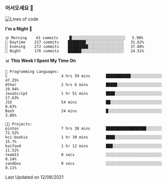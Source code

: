 ### 어서오세요 👋

<!--START_SECTION:waka-->
![Lines of code](https://img.shields.io/badge/From%20Hello%20World%20I%27ve%20Written-375507%20lines%20of%20code-blue)

**I'm a Night 🦉** 

```text
🌞 Morning    43 commits     █░░░░░░░░░░░░░░░░░░░░░░░░   5.99% 
🌆 Daytime    227 commits    ████████░░░░░░░░░░░░░░░░░   31.62% 
🌃 Evening    272 commits    █████████░░░░░░░░░░░░░░░░   37.88% 
🌙 Night      176 commits    ██████░░░░░░░░░░░░░░░░░░░   24.51%

```


📊 **This Week I Spent My Time On** 

```text
💬 Programming Languages: 
C                        4 hrs 59 mins       ███████████░░░░░░░░░░░░░░   47.25% 
Other                    2 hrs 6 mins        █████░░░░░░░░░░░░░░░░░░░░   19.94% 
JavaScript               1 hr 51 mins        ████░░░░░░░░░░░░░░░░░░░░░   17.63% 
JSX                      54 mins             ██░░░░░░░░░░░░░░░░░░░░░░░   8.63% 
Bash                     24 mins             █░░░░░░░░░░░░░░░░░░░░░░░░   3.86%

🐱‍💻 Projects: 
pintos                   7 hrs 38 mins       ██████████████████░░░░░░░   72.52% 
hci-bookie               1 hr 39 mins        ████░░░░░░░░░░░░░░░░░░░░░   15.7% 
kaifood                  1 hr 12 mins        ███░░░░░░░░░░░░░░░░░░░░░░   11.52% 
team13                   0 secs              ░░░░░░░░░░░░░░░░░░░░░░░░░   0.14% 
sandbox                  0 secs              ░░░░░░░░░░░░░░░░░░░░░░░░░   0.11%

```


 Last Updated on 12/06/2021
<!--END_SECTION:waka-->
